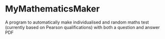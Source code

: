 # MyMathematicsMaker
A program to automatically make individualised and random maths test (currently based on Pearson qualifications) with both a question and answer PDF
